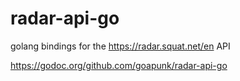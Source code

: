 # radar-api-go
golang bindings for the https://radar.squat.net/en API

https://godoc.org/github.com/goapunk/radar-api-go
